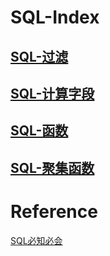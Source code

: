 # SQL-Index
 
## [SQL-过滤](./SQL-过滤.md)
## [SQL-计算字段](./SQL-计算字段.md)
## [SQL-函数](./SQL-函数.md)
## [SQL-聚集函数](./SQL-聚集函数.md)

# Reference

[SQL必知必会](https://www.amazon.cn/图书/dp/B00COG3W58/ref=sr_1_1?ie=UTF8&qid=1493915023&sr=8-1&keywords=sql必知必会)

